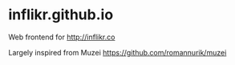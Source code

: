 inflikr.github.io
=================

Web frontend for http://inflikr.co

Largely inspired from Muzei https://github.com/romannurik/muzei
